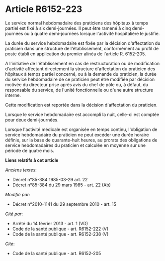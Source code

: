 # Article R6152-223

Le service normal hebdomadaire des praticiens des hôpitaux à temps partiel est fixé à six demi-journées. Il peut être ramené
à cinq demi-journées ou à quatre demi-journées lorsque l'activité hospitalière le justifie. 

La durée du service hebdomadaire est fixée par la décision d'affectation du praticien dans une structure de l'établissement,
conformément au profil de poste établi en application du premier alinéa de l'article R. 6152-205.

A l'initiative de l'établissement en cas de restructuration ou de modification d'activité affectant directement la structure
d'affectation du praticien des hôpitaux à temps partiel concerné, ou à la demande du praticien, la durée du service
hebdomadaire de ce praticien peut être modifiée par décision motivée du directeur prise après avis du chef de pôle ou, à
défaut, du responsable du service, de l'unité fonctionnelle ou d'une autre structure interne. 

Cette modification est reportée dans la décision d'affectation du praticien. 

Lorsque le service hebdomadaire est accompli la nuit, celle-ci est comptée pour deux demi-journées. 

Lorsque l'activité médicale est organisée en temps continu, l'obligation de service hebdomadaire du praticien ne peut excéder
une durée horaire définie, sur la base de quarante-huit heures, au prorata des obligations de service hebdomadaires du
praticien et calculée en moyenne sur une période de quatre mois.

**Liens relatifs à cet article**

_Anciens textes_:

  - Décret n°85-384 1985-03-29 art. 22
  - Décret n°85-384 du 29 mars 1985 - art. 22 (Ab)

_Modifié par_:

  - Décret n°2010-1141 du 29 septembre 2010 - art. 15

_Cité par_:

  - Arrêté du 14 février 2013 - art. 1 (VD)
  - Code de la santé publique - art. R6152-222 (V)
  - Code de la santé publique - art. R6152-238 (V)

_Cite_:

  - Code de la santé publique - art. R6152-205
